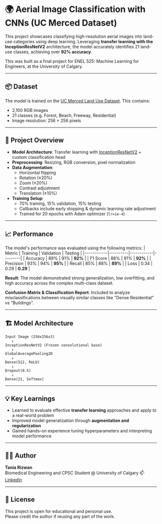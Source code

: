# 🌍 Aerial Image Classification with CNNs (UC Merced Dataset)

This project showcases classifying high-resolution aerial images into land-use categories using deep learning. Leveraging **transfer learning with the InceptionResNetV2** architecture, the model accurately identifies 21 land-use classes, achieving over **92% accuracy**.

This was built as a final project for ENEL 525: Machine Learning for Engineers, at the University of Calgary.

---

## 📦 Dataset

The model is trained on the [UC Merced Land Use Dataset](https://www.kaggle.com/datasets/abdulhasibuddin/uc-merced-land-use-dataset). This contains:

- 2,100 RGB images
- 21 classes (e.g. Forest, Beach, Freeway, Residential)
- Image resolution: 256 × 256 pixels 

---

## 🧠 Project Overview

- **Model Architecture**: Transfer learning with [InceptionResNetV2](https://arxiv.org/abs/1602.07261) + custom classification head
- **Preprocessing**: Resizing, RGB conversion, pixel normalization
- **Data Augmentation**:
  - Horizontal flipping
  - Rotation (±20%)
  - Zoom (±20%)
  - Contrast adjustment
  - Translation (±10%)
- **Training Setup**:
  - 70% training, 15% validation, 15% testing
  - Callbacks include early stopping & dynamic learning rate adjustment
  - Trained for 20 epochs with Adam optimizer (`lr=1e-4`)

---

## 📈 Performance
The model's performance was evaluated using the following metrics:
| Metric     | Training | Validation | Testing |
|------------|----------|------------|---------|
| Accuracy   | 89%      | 91%        | **92%** |
| F1 Score   | 88%      | 91%        | **92%** |
| Precision  | 93%      | 94%        | **95%** |
| Recall     | 85%      | 88%        | **89%** |
| Loss       | 0.34     | 0.29       | **0.29** |

**Result**: The model demonstrated strong generalization, low overfitting, and high accuracy across the complex multi-class dataset.

**Confusion Matrix & Classification Report**: Included to analyze misclassifications between visually similar classes like "Dense Residential" vs "Buildings". 

---

## 🏗️ Model Architecture

```
Input Image (256x256x3)
   ↓
InceptionResNetV2 (Frozen convolutional base)
   ↓
GlobalAveragePooling2D
   ↓
Dense(512, ReLU)
   ↓
Dropout(0.5)
   ↓
Dense(21, Softmax)
```

---

## 💡 Key Learnings

- Learned to evaluate effective **transfer learning** approaches and apply to a real-world problem
- Improved model generalization through **augmentation and regularization**
- Gained hands-on experience tuning hyperparameters and interpreting model performance

---

## 👩‍💻 Author

**Tania Rizwan**  
Biomedical Engineering and CPSC Student @ University of Calgary
📫 [LinkedIn](https://www.linkedin.com/in/taniarizwan/) 

---

## 📝 License

This project is open for educational and personal use.  
Please credit the author if reusing any part of the work.
